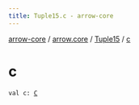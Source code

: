 ```yaml
---
title: Tuple15.c - arrow-core
---
```


[arrow-core](../../index.html) / [arrow.core](../index.html) / [Tuple15](index.html) / [c](./c.html)

# c

`val c: `[`C`](index.html#C)